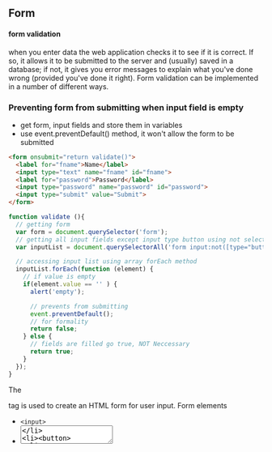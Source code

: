 ## Form

#### form validation
 when you enter data the web application checks it to see if it is correct. If so, it allows it to be submitted to the server and (usually) saved in a database; if not, it gives you error messages to explain what you've done wrong (provided you've done it right). Form validation can be implemented in a number of different ways.


### Preventing form from submitting when input field is empty
- get form, input fields and store them in variables
- use event.preventDefault() method, it won't allow the form to be submitted

```html
<form onsubmit="return validate()">
  <label for="fname">Name</label>
  <input type="text" name="fname" id="fname">
  <label for="password">Password</label>
  <input type="password" name="password" id="password">
  <input type="submit" value="Submit">
</form>
```
```javascript
function validate (){
  // getting form
  var form = document.querySelector('form');
  // getting all input fields except input type button using not selector attribute
  var inputList = document.querySelectorAll('form input:not([type="button"])');

  // accessing input list using array forEach method
  inputList.forEach(function (element) {
    // if value is empty
    if(element.value == '' ) {
      alert('empty');

      // prevents from submitting
      event.preventDefault();
      // for formality
      return false;
    } else {
      // fields are filled go true, NOT Neccessary
      return true;
    }
  });
}

```















The <form> tag is used to create an HTML form for user input.
Form elements
- `<input>`
- <textarea>
- <button>
- <select>
- <option>
- <optgroup>
- <fieldset>
- <label>

Differences Between HTML 4.01 and HTML5
- HTML5 has added two new attributes: autocomplete and novalidate, and removed the accept attribute.

New attributes
- autocomplete : Specifies whether a form should have autocomplete on or off
	- When autocomplete is on, the browser automatically complete values based on values that the user has entered before.
	```
	<form action="/action_page.php" method="get" autocomplete="on">
	...
	</form>
	```
- novalidate : The novalidate attribute is a boolean attribute.
	- When present, it specifies that the form-data (input) should not be validated when submitted.
	```<form novalidate>```

## HTML <input> Tag
- The <input> tag specifies an input field where the user can enter data, the <input> element is empty, it contains attributes only. 
- In HTML, the <input> tag has no end tag.

New Attributes 
- accept : Specifies the types of files that the server accepts (only for type="file")
``` <input type="file" name="pic" accept="image/*">```

- autofocus Attribute : Specifies that an <input> element should automatically get focus when the page loads. 
	-The autofocus attribute is a boolean attribute.
```
<form action="/action_page.php">
  First name: <input type="text" name="fname" autofocus><br>
  Last name: <input type="text" name="lname"><br>
  <input type="submit">
</form>
```

- HTML <input> multiple Attribut : Specifies that a user can enter more than one value in an <input> element
```
<form action="/action_page.php">
  Select images: <input type="file" name="img" multiple>
  <input type="submit">
</form>
```

- HTML <input> readonly Attribute
	- The readonly attribute is a boolean attribute. When present, it specifies that an input field is read-only.
	- A read-only input field cannot be modified (however, a user can tab to it, highlight it, and copy the text from it).
```
<form action="/action_page.php">
  Country: <input type="text" name="country" value="Norway" readonly><br>
  <input type="submit" value="Submit">
</form>
```	



# General HTML tags

## Doctype Declarations

- The <!DOCTYPE> declaration must be the very first thing in your HTML document, before the <html> tag.
- In HTML 4.01, the <!DOCTYPE> declaration refers to a DTD (Standard Generalized Markup Language), because HTML 4.01 was based on SGML. The DTD (document type definition) specifies the rules for the markup language, so that the browsers render the content correctly.

### Common DOCTYPE Declarations
- HTML 5
```<!DOCTYPE html>```
<html>
...
</html>

- HTML 4.01
```
<!DOCTYPE HTML PUBLIC "-//W3C//DTD HTML 4.01 Transitional//EN" "http://www.w3.org/TR/html4/loose.dtd">
```

## Anchor Tag
Attributes

Download Attribute
The download attribute specifies that the target will be downloaded when a user clicks on the hyperlink.
- Add **download** attribute to a tag
- This attribute is only used if the href attribute is set.
```
<a href="/images/myw3schoolsimage.jpg" download>
  <img border="0" src="/images/myw3schoolsimage.jpg" alt="W3Schools" width="104" height="142">
</a>
```

## HTML <area> Tag for IMAGE
- The <area> tag defines an area inside an image-map (an image-map is an image with clickable areas).
- The <area> element is always nested inside a <map> tag.
- The usemap attribute in the <img> tag is associated with the <map> element's name attribute, and creates a relationship between the image and the map.
```
<img src="planets.gif" width="145" height="126" alt="Planets"
usemap="#planetmap">

<map name="planetmap">
  <area shape="rect" coords="0,0,82,126" href="sun.htm" alt="Sun">
  <area shape="circle" coords="90,58,3" href="mercur.htm" alt="Mercury">
  <area shape="circle" coords="124,58,8" href="venus.htm" alt="Venus">
</map>
```

## Canvas 
- The <canvas> tag is used to draw graphics, on the fly, via scripting (usually JavaScript).
- The <canvas> tag is only a container for graphics, you must use a script to actually draw the graphics.
```
<canvas id="myCanvas"></canvas>

<script>
var canvas = document.getElementById("myCanvas");
var ctx = canvas.getContext("2d");
ctx.fillStyle = "#FF0000";
ctx.fillRect(0, 0, 80, 80);
</script>
```

## HTML <link> Tag
- The <link> tag defines a link between a document and an external resource. The <link> tag is used to link to external style sheets.
```html
<head>
  <link rel="stylesheet" type="text/css" href="theme.css">
</head>
```
What are the differences between JavaScript's window.onload and jQuery's $(document).ready() method?

The **ready event** occurs after the HTML document has been loaded, while the **onload** event occurs later, when all content (e.g. images) also has been loaded.

The **onload** event is a standard event in the DOM, while the ready event is specific to jQuery. The purpose of the ready event is that it should occur as early as possible after the document has loaded, so that code that adds functionality to the elements in the page doesn't have to wait for all content to load.



## Attribute Selector 

- **[attribute]**
The [attribute] selector is used to select elements with the specified attribute.

Selects all a elements with a target attribute

css
```css
a[href] {
  color : red;
}

- **[attribute=value]** : The [attribute=value] selector is used to select elements with the specified attribute and value.

Selects all elements with target="_blank"
```
css
```css
a[target=_blank] {
  font-size :36px;
}
```

- **[attribute~=value]** : The [attribute~=value] selector is used to select elements with an attribute value containing a specified word.

Selects all elements with a title attribute containing the word "flower"

css
```css
[title~=flower] { 
    background-color: yellow;
}
```
- **[attribute|=value]** : The [attribute|=value] selector is used to select elements with the specified attribute starting with the specified value.

**Note:**The value has to be a whole word, either alone, like class="top", or followed by a hyphen(top-part ), like class="top-part".

Select and style elements, where the class attribute's value starts with "top" or 'top-part':

css
```css
[class|=top] { 
    background-color: yellow;
}
```
html
```html
// applies
<div class="top">
  <p>this is p tag</p>
</div>
// applies
  
<div class="top-part">
  <p>this is p tag</p>
</div>
// won't be applied  
<div class="top content">
  <p>this is p tag</p>
</div>
```
- **[attribute^=value]** : The [attribute^=value] selector matches every element whose attribute value begins with a specified value.

css
```css
[class^="top"] {
    background: #ffff00;
}
```
html
```html

//applies
<div class="top content">
  <p>this is p tag</p>
</div>

// won't apply
<div class="mix top content">
  <p>this is p tag</p>
</div>
```

- **[attribute$=value]** : The [attribute$=value] selector matches every element whose attribute value ends with a specified value.

css
```css
[class^="top"] {
    background: teal;
    color:#fff;
}
```
html
```html
// applies
<div class="content top">
  <p>this is p tag</p>
</div>

// won't apply
<div class="top content">
  <p>this is p tag</p>
</div>
```

- **[attribute*=value]** : The [attribute*=value] selector matches every element whose attribute value containing a specified value.
css
```css
[class*="top"] {
    background: orange;
    color:#fff;
}
```
html
```html
// applies
<div class="content top">
  <p>this is p tag</p>
</div>

//  applies
<div class="top content">
  <p>this is p tag</p>
</div>
```


- **:not(selector)** : The :not(selector) selector matches every element that is NOT the specified element/selector.

css
```css
// select all input except and style the background to yellow.
form input:not([type='button']) {
  background-color:yellow;
}

```
html
```html
<form onsubmit="return validate()">
  <label for="fname">Name</label>
  <input type="text" name="fname" id="fname">
  <label for="password">Password</label>
  <input type="password" name="password" id="password">
  <input type="submit" value="Submit">
</form>
```

















